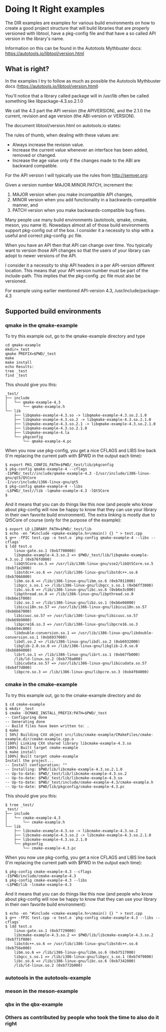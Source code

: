 # Doing It Right examples

The DIR examples are examples for various build environments on how
to create a good project structure that will build libraries that
are properly versioned with libtool, have a pkg-config file and that
have a so called API version in the library's name.

Information on this can be found in the Autotools Mythbuster docs:
https://autotools.io/libtool/version.html

## What is right?

In the examples I try to follow as much as possible the Autotools
Mythbuster docs (https://autotools.io/libtool/version.html)

You'll notice that a library called package will in /usr/lib often be
called something like libpackage-4.3.so.2.1.0

We call the 4.3 part the API version (the APIVERSION), and the 2.1.0 the current,
revision and age version (the ABI-version or VERSION).

The document libtool/version.html on autotools.io states:

The rules of thumb, when dealing with these values are:

* Always increase the revision value.
* Increase the current value whenever an interface has been added, removed or changed.
* Increase the age value only if the changes made to the ABI are backward compatible.

For the API version I will typically use the rules from http://semver.org:

Given a version number MAJOR.MINOR.PATCH, increment the:

1. MAJOR version when you make incompatible API changes,
2. MINOR version when you add functionality in a backwards-compatible manner, and
3. PATCH version when you make backwards-compatible bug fixes.

Many people use many build environments (autotools, qmake, cmake, meson, you name it).
Nowadays almost all of those build environments support pkg-config out of the box. I
consider it a necessity to ship with a useful and correct pkg-config .pc file.

When you have an API then that API can change over time. You typically want
to version those API changes so that the users of your library can adopt to
newer versions of the API.

I consider it a necessity to ship API headers in a per API-version different
location. This means that your API version number must be part of the
include-path. This implies that the pkg-config .pc file must also be versioned.

For example using earlier mentioned API-version 4.3, /usr/include/package-4.3


## Supported build environments

### qmake in the qmake-example

To try this example out, go to the qmake-example directory and type

    cd qmake-example
    mkdir=_test
    qmake PREFIX=$PWD/_test
    make
    make install
    echo Results:
    tree _test
    find _test

This should give you this:

    _test/
    ├── include
    │   └── qmake-example-4.3
    │       └── qmake-example.h
    └── lib
        ├── libqmake-example-4.3.so -> libqmake-example-4.3.so.2.1.0
        ├── libqmake-example-4.3.so.2 -> libqmake-example-4.3.so.2.1.0
        ├── libqmake-example-4.3.so.2.1 -> libqmake-example-4.3.so.2.1.0
        ├── libqmake-example-4.3.so.2.1.0
        ├── libqmake-example-4.la
        └── pkgconfig
            └── qmake-example-4.pc

When you now use pkg-config, you get a nice CFLAGS and LIBS line back (I'm replacing the current path with $PWD in the output each time):

    $ export PKG_CONFIG_PATH=$PWD/_test/lib/pkgconfig
    $ pkg-config qmake-example-4 --cflags
    -I$PWD/_test//include/qmake-example-4.3 -I/usr/include/i386-linux-gnu/qt5/QtCore
    -I/usr/include/i386-linux-gnu/qt5
    $ pkg-config qmake-example-4 --libs
    -L$PWD/_test//lib -lqmake-example-4.3 -lQt5Core
    $

And it means that you can do things like this now (and people who know about pkg-config will now be happy to know that they can use your library in their own favorite build environment). The extra linking is mostly due to Qt5Core of course (only for the purpose of the example):

    $ export LD_LIBRARY_PATH=$PWD/_test/lib
    $ echo -en "#include <qmake-example.h>\nmain() {} " > test.cpp
    $ g++ -fPIC test.cpp -o test.o `pkg-config qmake-example-4 --libs --cflags`
    $ ldd test.o 
        linux-gate.so.1 (0xb7708000)
        libqmake-example-4.3.so.2 => $PWD/_test/lib/libqmake-example-4.3.so.2 (0xb76fd000)
        libQt5Core.so.5 => /usr/lib/i386-linux-gnu/sse2/libQt5Core.so.5 (0xb71e2000)
        libstdc++.so.6 => /usr/lib/i386-linux-gnu/libstdc++.so.6 (0xb7066000)
        libm.so.6 => /lib/i386-linux-gnu/libm.so.6 (0xb7011000)
        libgcc_s.so.1 => /lib/i386-linux-gnu/libgcc_s.so.1 (0xb6ff3000)
        libc.so.6 => /lib/i386-linux-gnu/libc.so.6 (0xb6e3c000)
        libpthread.so.0 => /lib/i386-linux-gnu/libpthread.so.0 (0xb6e1f000)
        libz.so.1 => /lib/i386-linux-gnu/libz.so.1 (0xb6e04000)
        libicui18n.so.57 => /usr/lib/i386-linux-gnu/libicui18n.so.57 (0xb6b67000)
        libicuuc.so.57 => /usr/lib/i386-linux-gnu/libicuuc.so.57 (0xb69b9000)
        libpcre16.so.3 => /usr/lib/i386-linux-gnu/libpcre16.so.3 (0xb694c000)
        libdouble-conversion.so.1 => /usr/lib/i386-linux-gnu/libdouble-conversion.so.1 (0xb6937000)
        libdl.so.2 => /lib/i386-linux-gnu/libdl.so.2 (0xb6932000)
        libglib-2.0.so.0 => /lib/i386-linux-gnu/libglib-2.0.so.0 (0xb6804000)
        librt.so.1 => /lib/i386-linux-gnu/librt.so.1 (0xb67fb000)
        /lib/ld-linux.so.2 (0xb770a000)
        libicudata.so.57 => /usr/lib/i386-linux-gnu/libicudata.so.57 (0xb4f7d000)
        libpcre.so.3 => /lib/i386-linux-gnu/libpcre.so.3 (0xb4f04000)

### cmake in the cmake-example

To try this example out, go to the cmake-example directory and do

    $ cd cmake-example
    $ mkdir _test
    $ cmake -DCMAKE_INSTALL_PREFIX:PATH=$PWD/_test
    -- Configuring done
    -- Generating done
    -- Build files have been written to: .
    $ make
    [ 50%] Building CXX object src/libs/cmake-example/CMakeFiles/cmake-example.dir/cmake-example.cpp.o
    [100%] Linking CXX shared library libcmake-example-4.3.so
    [100%] Built target cmake-example
    $ make install
    [100%] Built target cmake-example
    Install the project...
    -- Install configuration: ""
    -- Installing: $PWD/lib/libcmake-example-4.3.so.2.1.0
    -- Up-to-date: $PWD/_test/lib/libcmake-example-4.3.so.2
    -- Up-to-date: $PWD/_test/lib/libcmake-example-4.3.so
    -- Up-to-date: $PWD/_test/include/cmake-example-4.3/cmake-example.h
    -- Up-to-date: $PWD/lib/pkgconfig/cmake-example-4.3.pc

This should give you this:

    $ tree _test/
    _test/
    ├── include
    │   └── cmake-example-4.3
    │       └── cmake-example.h
    └── lib
        ├── libcmake-example-4.3.so -> libcmake-example-4.3.so.2
        ├── libcmake-example-4.3.so.2 -> libcmake-example-4.3.so.2.1.0
        ├── libcmake-example-4.3.so.2.1.0
        └── pkgconfig
            └── cmake-example-4.3.pc

When you now use pkg-config, you get a nice CFLAGS and LIBS line back (I'm replacing the current path with $PWD in the output each time):

    $ pkg-config cmake-example-4.3 --cflags
    -I$PWD/include/cmake-example-4.3
    $ pkg-config cmake-example-4.3 --libs
    -L$PWD/lib -lcmake-example-4.3

And it means that you can do things like this now (and people who know about pkg-config will now be happy to know that they can use your library in their own favorite build environment):

    $ echo -en "#include <cmake-example.h>\nmain() {} " > test.cpp
    $ g++ -fPIC test.cpp -o test.o `pkg-config cmake-example-4.3 --libs --cflags`
    $ ldd test.o
        linux-gate.so.1 (0xb7729000)
        libcmake-example-4.3.so.2 => $PWD/lib/libcmake-example-4.3.so.2 (0xb771f000)
        libstdc++.so.6 => /usr/lib/i386-linux-gnu/libstdc++.so.6 (0xb756e000)
        libm.so.6 => /lib/i386-linux-gnu/libm.so.6 (0xb7517000)
        libgcc_s.so.1 => /lib/i386-linux-gnu/libgcc_s.so.1 (0xb74f9000)
        libc.so.6 => /lib/i386-linux-gnu/libc.so.6 (0xb7342000)
        /lib/ld-linux.so.2 (0xb772b000)

### autotools in the autotools-example

### meson in the meson-example

### qbx in the qbx-example

### Others as contributed by people who took the time to also do it right


